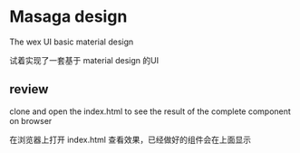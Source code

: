 # Masaga design
The wex UI basic material design

试着实现了一套基于 material design 的UI

## review
clone and open the index.html to see the result of the complete component on browser

在浏览器上打开 index.html 查看效果，已经做好的组件会在上面显示